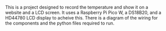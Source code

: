 This is a project designed to record the temperature and show it on a website and a LCD screen. It uses a Raspberry Pi Pico W, a DS18B20, and a HD44780 LCD display to acheive this. There is a diagram of the wiring for the components and the python files required to run.
